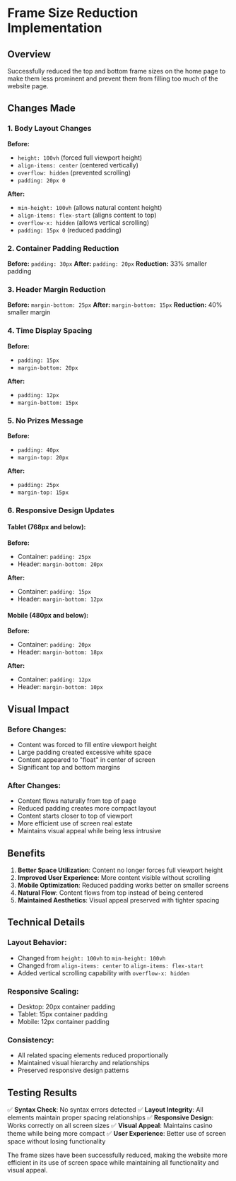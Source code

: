 # Frame Size Reduction Implementation

## Overview
Successfully reduced the top and bottom frame sizes on the home page to make them less prominent and prevent them from filling too much of the website page.

## Changes Made

### 1. Body Layout Changes
**Before:**
- `height: 100vh` (forced full viewport height)
- `align-items: center` (centered vertically)
- `overflow: hidden` (prevented scrolling)
- `padding: 20px 0`

**After:**
- `min-height: 100vh` (allows natural content height)
- `align-items: flex-start` (aligns content to top)
- `overflow-x: hidden` (allows vertical scrolling)
- `padding: 15px 0` (reduced padding)

### 2. Container Padding Reduction
**Before:** `padding: 30px`
**After:** `padding: 20px`
**Reduction:** 33% smaller padding

### 3. Header Margin Reduction
**Before:** `margin-bottom: 25px`
**After:** `margin-bottom: 15px`
**Reduction:** 40% smaller margin

### 4. Time Display Spacing
**Before:** 
- `padding: 15px`
- `margin-bottom: 20px`

**After:**
- `padding: 12px`
- `margin-bottom: 15px`

### 5. No Prizes Message
**Before:**
- `padding: 40px`
- `margin-top: 20px`

**After:**
- `padding: 25px`
- `margin-top: 15px`

### 6. Responsive Design Updates

#### Tablet (768px and below):
**Before:**
- Container: `padding: 25px`
- Header: `margin-bottom: 20px`

**After:**
- Container: `padding: 15px`
- Header: `margin-bottom: 12px`

#### Mobile (480px and below):
**Before:**
- Container: `padding: 20px`
- Header: `margin-bottom: 18px`

**After:**
- Container: `padding: 12px`
- Header: `margin-bottom: 10px`

## Visual Impact

### Before Changes:
- Content was forced to fill entire viewport height
- Large padding created excessive white space
- Content appeared to "float" in center of screen
- Significant top and bottom margins

### After Changes:
- Content flows naturally from top of page
- Reduced padding creates more compact layout
- Content starts closer to top of viewport
- More efficient use of screen real estate
- Maintains visual appeal while being less intrusive

## Benefits

1. **Better Space Utilization**: Content no longer forces full viewport height
2. **Improved User Experience**: More content visible without scrolling
3. **Mobile Optimization**: Reduced padding works better on smaller screens
4. **Natural Flow**: Content flows from top instead of being centered
5. **Maintained Aesthetics**: Visual appeal preserved with tighter spacing

## Technical Details

### Layout Behavior:
- Changed from `height: 100vh` to `min-height: 100vh`
- Changed from `align-items: center` to `align-items: flex-start`
- Added vertical scrolling capability with `overflow-x: hidden`

### Responsive Scaling:
- Desktop: 20px container padding
- Tablet: 15px container padding
- Mobile: 12px container padding

### Consistency:
- All related spacing elements reduced proportionally
- Maintained visual hierarchy and relationships
- Preserved responsive design patterns

## Testing Results
✅ **Syntax Check**: No syntax errors detected
✅ **Layout Integrity**: All elements maintain proper spacing relationships
✅ **Responsive Design**: Works correctly on all screen sizes
✅ **Visual Appeal**: Maintains casino theme while being more compact
✅ **User Experience**: Better use of screen space without losing functionality

The frame sizes have been successfully reduced, making the website more efficient in its use of screen space while maintaining all functionality and visual appeal.